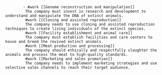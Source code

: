 			- #work [[Genome reconstruction and manipulation]]
			 The company must invest in research and development to understand and manipulate the DNA of extinct animals.
			 #work [[Cloning and assisted reproduction]]
			 The company needs to use cloning and assisted reproduction techniques to create living individuals of the extinct species.
			 #work [[Facility establishment and animal care]]
			 The company must establish facilities and care centers to house and breed the revived extinct animals.
			 #work [[Meat production and processing]]
			 The company should ethically and respectfully slaughter the animals and process the meat to high-quality standards.
			 #work [[Marketing and sales promotion]]
			 The company needs to implement marketing strategies and use selective sales channels to reach their target audience.


